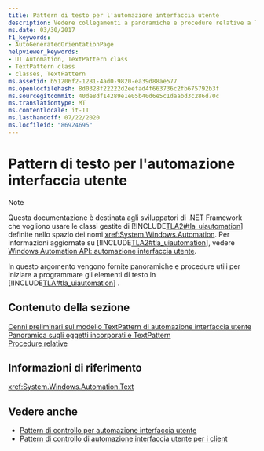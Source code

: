 ```yaml
---
title: Pattern di testo per l'automazione interfaccia utente
description: Vedere collegamenti a panoramiche e procedure relative a TextPattern. Questi collegamenti consentono di iniziare a programmare gli elementi di testo in automazione interfaccia utente Microsoft.
ms.date: 03/30/2017
f1_keywords:
- AutoGeneratedOrientationPage
helpviewer_keywords:
- UI Automation, TextPattern class
- TextPattern class
- classes, TextPattern
ms.assetid: b51206f2-1281-4ad0-9820-ea39d88ae577
ms.openlocfilehash: 8d0328f22222d2eefad4f663736c2fb675792b3f
ms.sourcegitcommit: 40de8df14289e1e05b40d6e5c1daabd3c286d70c
ms.translationtype: MT
ms.contentlocale: it-IT
ms.lasthandoff: 07/22/2020
ms.locfileid: "86924695"
---
```

# <a name="ui-automation-text-pattern"></a>Pattern di testo per l'automazione interfaccia utente
> [!NOTE]
> Questa documentazione è destinata agli sviluppatori di .NET Framework che vogliono usare le classi gestite di [!INCLUDE[TLA2#tla_uiautomation](../../../includes/tla2sharptla-uiautomation-md.md)] definite nello spazio dei nomi <xref:System.Windows.Automation>. Per informazioni aggiornate su [!INCLUDE[TLA2#tla_uiautomation](../../../includes/tla2sharptla-uiautomation-md.md)], vedere [Windows Automation API: automazione interfaccia utente](/windows/win32/winauto/entry-uiauto-win32).  
  
 In questo argomento vengono fornite panoramiche e procedure utili per iniziare a programmare gli elementi di testo in [!INCLUDE[TLA#tla_uiautomation](../../../includes/tlasharptla-uiautomation-md.md)] .  
  
## <a name="in-this-section"></a>Contenuto della sezione  
 [Cenni preliminari sul modello TextPattern di automazione interfaccia utente](ui-automation-textpattern-overview.md)  
 [Panoramica sugli oggetti incorporati e TextPattern](textpattern-and-embedded-objects-overview.md)  
 [Procedure relative](ui-automation-text-pattern-how-to-topics.md)  
  
## <a name="reference"></a>Informazioni di riferimento  
 <xref:System.Windows.Automation.Text>  
  
## <a name="see-also"></a>Vedere anche

- [Pattern di controllo per automazione interfaccia utente](ui-automation-control-patterns.md)
- [Pattern di controllo di automazione interfaccia utente per i client](ui-automation-control-patterns-for-clients.md)
